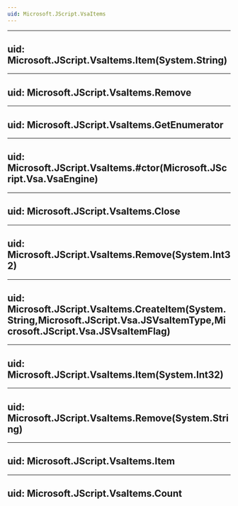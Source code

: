 ```yaml
---
uid: Microsoft.JScript.VsaItems
---
```


---
uid: Microsoft.JScript.VsaItems.Item(System.String)
---

---
uid: Microsoft.JScript.VsaItems.Remove
---

---
uid: Microsoft.JScript.VsaItems.GetEnumerator
---

---
uid: Microsoft.JScript.VsaItems.#ctor(Microsoft.JScript.Vsa.VsaEngine)
---

---
uid: Microsoft.JScript.VsaItems.Close
---

---
uid: Microsoft.JScript.VsaItems.Remove(System.Int32)
---

---
uid: Microsoft.JScript.VsaItems.CreateItem(System.String,Microsoft.JScript.Vsa.JSVsaItemType,Microsoft.JScript.Vsa.JSVsaItemFlag)
---

---
uid: Microsoft.JScript.VsaItems.Item(System.Int32)
---

---
uid: Microsoft.JScript.VsaItems.Remove(System.String)
---

---
uid: Microsoft.JScript.VsaItems.Item
---

---
uid: Microsoft.JScript.VsaItems.Count
---

